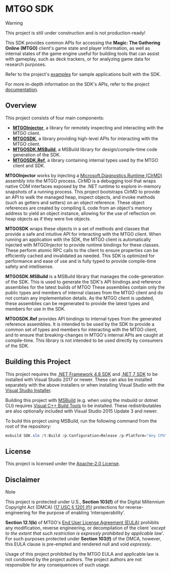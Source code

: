 # MTGO SDK

> [!WARNING]
> This project is still under construction and is not production-ready!

This SDK provides common APIs for accessing the **Magic: The Gathering Online (MTGO)** client's game state and player information, as well as internal states of the game engine useful for building tools that can assist with gameplay, such as deck trackers, or for analyzing game data for research purposes.

Refer to the project's [examples](/examples) for sample applications built with the SDK.

For more in-depth information on the SDK's APIs, refer to the project [documentation](/docs).

## Overview

This project consists of four main components:

* [**MTGOInjector**](src/MTGOInjector), a library for remotely inspecting and interacting with the MTGO client.
* [**MTGOSDK**](src/MTGOSDK), a library providing high-level APIs for interacting with the MTGO client.
* [**MTGOSDK.MSBuild**](src/MTGOSDK.MSBuild), a MSBuild library for design/compile-time code generation of the SDK.
* [**MTGOSDK.Ref**](src/MTGOSDK.Ref), a library containing internal types used by the MTGO client and SDK.

**MTGOInjector** works by injecting a [Microsoft.Diagnostics.Runtime (ClrMD)](https://github.com/microsoft/clrmd) assembly into the MTGO process. ClrMD is a debugging tool that wraps native COM interfaces exposed by the .NET runtime to explore in-memory snapshots of a running process. This project bootstraps ClrMD to provide an API to walk the managed heap, inspect objects, and invoke methods (such as getters and setters) on an object reference. These object references are created by compiling IL code from an object's memory address to yield an object instance, allowing for the use of reflection on heap objects as if they were live objects.

**MTGOSDK** wraps these objects in a set of methods and classes that provide a safe and intuitive API for interacting with the MTGO client. When running an application with the SDK, the MTGO client is automatically injected with MTGOInjector to provide runtime bindings for these classes. These perform atomic RPC calls to the client to ensure properties can be efficiently cached and invalidated as needed. This SDK is optimized for performance and ease of use and is fully typed to provide compile-time safety and intellisense.

**MTGOSDK.MSBuild** is a MSBuild library that manages the code-generation of the SDK. This is used to generate the SDK's API bindings and reference assemblies for the latest builds of MTGO These assemblies contain only the public types and members of internal classes from the MTGO client and do not contain any implementation details. As the MTGO client is updated, these assemblies can be regenerated to provide the latest types and members for use in the SDK.

**MTGOSDK.Ref** provides API bindings to internal types from the generated reference assemblies. It is intended to be used by the SDK to provide a common set of types and members for interacting with the MTGO client, and to ensure that breaking-changes in MTGO's internal APIs are caught at compile-time. This library is not intended to be used directly by consumers of the SDK.

## Building this Project

This project requires the [.NET Framework 4.8 SDK](https://dotnet.microsoft.com/download/dotnet-framework/net48) and [.NET 7 SDK](https://dotnet.microsoft.com/download/dotnet/7.0) to be installed with Visual Studio 2017 or newer. These can also be installed separately with the above installers or when installing Visual Studio with the [Visual Studio Installer](https://learn.microsoft.com/en-us/visualstudio/install/install-visual-studio?view=vs-2022).

Building this project with [MSBuild](https://learn.microsoft.com/en-us/visualstudio/msbuild/msbuild?view=vs-2022) (e.g. when using the msbuild or dotnet CLI) requires [Visual C++ Build Tools](https://visualstudio.microsoft.com/visual-cpp-build-tools/) to be installed. These redistributables are also optionally included with Visual Studio 2015 Update 3 and newer.

To build this project using MSBuild, run the following command from the root of the repository:

```powershell
msbuild SDK.sln /t:Build /p:Configuration=Release /p:Platform="Any CPU"
```

## License

This project is licensed under the [Apache-2.0 License](/LICENSE).

## Disclaimer

> [!NOTE]
> This project is protected under U.S., **Section 103(f)** of the Digital Millennium Copyright Act (DMCA) ([17 USC § 1201 (f)](http://www.law.cornell.edu/uscode/text/17/1201)) protections for reverse-engineering for the purpose of enabling ‘interoperability’.

**Section 12.1(b)** of MTGO's [End User License Agreement (EULA)](https://www.mtgo.com/en/mtgo/eula) prohibits any modification, reverse engineering, or decompilation of the client '*except to the extent that such restriction is expressly prohibited by applicable law*'. For such purposes protected under **Section 103(f)** of the DMCA, however, this EULA clause is pre-empted and rendered null and void *expressly*.

Usage of this project prohibited by the MTGO EULA and applicable law is not condoned by the project authors. The project authors are not responsible for any consequences of such usage.
